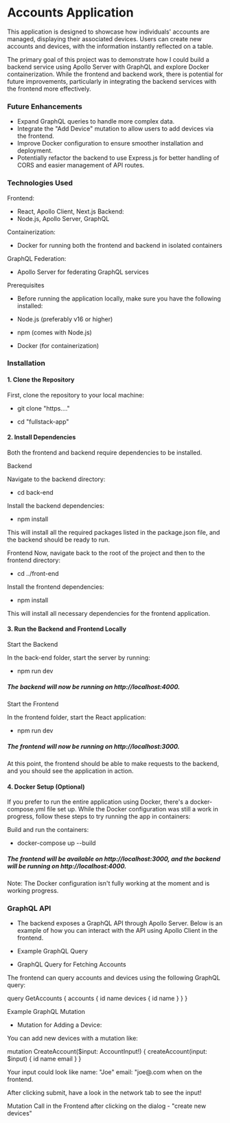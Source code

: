 # Accounts Application 

This application is designed to showcase how individuals' accounts are managed, displaying their associated devices. Users can create new accounts and devices, with the information instantly reflected on a table.

The primary goal of this project was to demonstrate how I could build a backend service using Apollo Server with GraphQL and explore Docker containerization. While the frontend and backend work, there is potential for future improvements, particularly in integrating the backend services with the frontend more effectively.

### Future Enhancements
- Expand GraphQL queries to handle more complex data.
- Integrate the "Add Device" mutation to allow users to add devices via the frontend.
- Improve Docker configuration to ensure smoother installation and deployment.
- Potentially refactor the backend to use Express.js for better handling of CORS and easier management of API routes.

### Technologies Used
Frontend:
- React, Apollo Client, Next.js
Backend:
- Node.js, Apollo Server, GraphQL

Containerization:
- Docker for running both the frontend and backend in isolated containers

GraphQL Federation:
- Apollo Server for federating GraphQL services

Prerequisites
- Before running the application locally, make sure you have the following installed:

- Node.js (preferably v16 or higher)
- npm (comes with Node.js)
- Docker (for containerization)

### Installation

#### 1. Clone the Repository

First, clone the repository to your local machine:

- git clone "https...."

- cd "fullstack-app"

#### 2. Install Dependencies
Both the frontend and backend require dependencies to be installed.

Backend

Navigate to the backend directory:

- cd back-end

Install the backend dependencies:
- npm install

This will install all the required packages listed in the package.json file, and the backend should be ready to run.

 Frontend
Now, navigate back to the root of the project and then to the frontend directory:

- cd ../front-end
  
Install the frontend dependencies:

- npm install

This will install all necessary dependencies for the frontend application.

#### 3. Run the Backend and Frontend Locally

Start the Backend

In the back-end folder, start the server by running:

- npm run dev
  
##### The backend will now be running on http://localhost:4000.

Start the Frontend

In the frontend folder, start the React application:

- npm run dev

##### The frontend will now be running on http://localhost:3000.

At this point, the frontend should be able to make requests to the backend, and you should see the application in action.

#### 4. Docker Setup (Optional)
If you prefer to run the entire application using Docker, there's a docker-compose.yml file set up. While the Docker configuration was still a work in progress, follow these steps to try running the app in containers:

Build and run the containers:

- docker-compose up --build

##### The frontend will be available on http://localhost:3000, and the backend will be running on http://localhost:4000.

Note: The Docker configuration isn't fully working at the moment and is working progress.

### GraphQL API
- The backend exposes a GraphQL API through Apollo Server. Below is an example of how you can interact with the API using Apollo Client in the frontend.

- Example GraphQL Query
- GraphQL Query for Fetching Accounts

The frontend can query accounts and devices using the following GraphQL query:

query GetAccounts {
  accounts {
    id
    name
    devices {
      id
      name
    }
  }
}

Example GraphQL Mutation
- Mutation for Adding a Device:

You can add new devices with a mutation like:

  mutation CreateAccount($input: AccountInput!) {
    createAccount(input: $input) {
      id
      name
      email
    }
  }

Your input could look like name: "Joe" email: "joe@.com when on the frontend. 

After clicking submit, have a look in the network tab to see the input! 

Mutation Call in the Frontend after clicking on the dialog - "create new devices"


